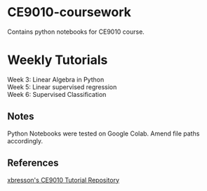 # CE9010-coursework
Contains python notebooks for CE9010 course.

# Weekly Tutorials
Week 3: Linear Algebra in Python <br/>
Week 5: Linear supervised regression <br/>
Week 6: Supervised Classification

## Notes
Python Notebooks were tested on Google Colab. Amend file paths accordingly.

## References
[xbresson's CE9010 Tutorial Repository](https://github.com/xbresson/CE9010_2019)
